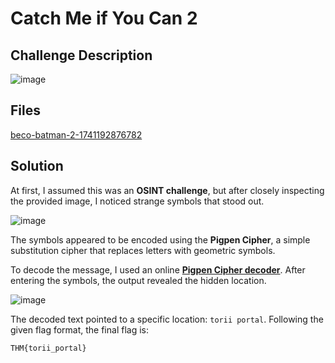 # Catch Me if You Can 2

## Challenge Description
![image](https://github.com/user-attachments/assets/e87ddb0e-53cf-43c1-af51-71cd1994747c)

## Files
[beco-batman-2-1741192876782](https://github.com/user-attachments/assets/b4f53a11-4390-43ed-b8a6-63e970398cdb)

## Solution
At first, I assumed this was an **OSINT challenge**, but after closely inspecting the provided image, I noticed strange symbols that stood out.

![image](https://github.com/user-attachments/assets/2bb46f36-dee6-4ad8-9987-7b6604e9ce78)

The symbols appeared to be encoded using the **Pigpen Cipher**, a simple substitution cipher that replaces letters with geometric symbols.

To decode the message, I used an online **[Pigpen Cipher decoder](https://www.dcode.fr/pigpen-cipher)**. After entering the symbols, the output revealed the hidden location.

![image](https://github.com/user-attachments/assets/12e69065-dbaa-4058-8133-9c31c847cab3)

The decoded text pointed to a specific location: `torii portal`. Following the given flag format, the final flag is:

```
THM{torii_portal}
```





